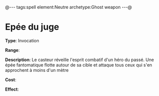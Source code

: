 @---
tags:spell
element:Neutre
archetype:Ghost weapon
---@

# Epée du juge

**Type**:
Invocation

**Range**:

**Description**:
Le casteur réveille l'esprit combatif d'un héro du passé. Une épée fantomatique flotte autour de sa cible et attaque tous ceux qui s'en approchent à moins d'un mètre

**Cost**:

**Effect**:
